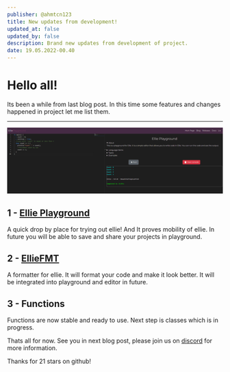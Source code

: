 ```yaml
---
publisher: @ahmtcn123
title: New updates from development!
updated_at: false
updated_by: false
description: Brand new updates from development of project.
date: 19.05.2022-00.40
---
```


# Hello all!

Its been a while from last blog post. In this time some features and changes happened in project let me list them.

---

![cli](../img/playground.png)
## 1 - [Ellie Playground](https://playground.ellie-lang.org/)
A quick drop by place for trying out ellie! And It proves mobility of ellie. In future you will be able to save and share your projects in playground.

## 2 - [EllieFMT](https://docs.ellie-lang.org/elliefmt.html)
A formatter for ellie. It will format your code and make it look better. It will be integrated into playground and editor in future.

## 3 - Functions
Functions are now stable and ready to use. Next step is classes which is in progress.

Thats all for now. See you in next blog post, please join us on [discord](https://discord.com/invite/CpxCzQ9y8S) for more information.

Thanks for 21 stars on github!